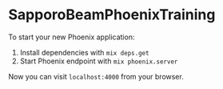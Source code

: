 # SapporoBeamPhoenixTraining

To start your new Phoenix application:

1. Install dependencies with `mix deps.get`
2. Start Phoenix endpoint with `mix phoenix.server`

Now you can visit `localhost:4000` from your browser.

